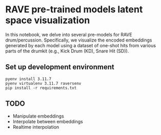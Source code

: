 # RAVE pre-trained models latent space visualization
In this notebook, we delve into several pre-models for RAVE drum/percussion. Specifically, we visualize the encoded embeddings generated by each model using a dataset of one-shot hits from various parts of the drumkit (e.g., Kick Drum (KD), Snare Hit (SD)).

## Set up development environment 

```
pyenv install 3.11.7
pyenv virtualenv 3.11.7 raversenv
pip install -r requirements.txt
```

## TODO
* Manipulate embeddings
* Interpolate between embeddings
* Realtime interpolation
